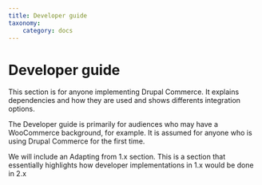 ```yaml
---
title: Developer guide
taxonomy:
    category: docs
---
```


Developer guide
===============

This section is for anyone implementing Drupal Commerce. It explains dependencies and how they are used and shows differents integration options.

The Developer guide is primarily for audiences who may have a WooCommerce background, for example. It is assumed for anyone who is using Drupal Commerce for the first time.

We will include an Adapting from 1.x section. This is a section that essentially highlights how developer implementations in 1.x would be done in 2.x
